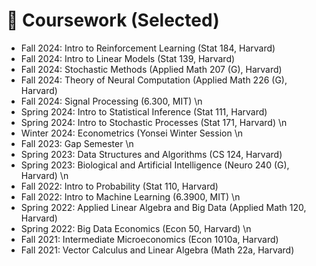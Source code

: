 # 🥇 Coursework (Selected)
- Fall 2024: Intro to Reinforcement Learning (Stat 184, Harvard)
- Fall 2024: Intro to Linear Models (Stat 139, Harvard)
- Fall 2024: Stochastic Methods (Applied Math 207 (G), Harvard)
- Fall 2024: Theory of Neural Computation (Applied Math 226 (G), Harvard)
- Fall 2024: Signal Processing (6.300, MIT)
\n
- Spring 2024: Intro to Statistical Inference (Stat 111, Harvard)
- Spring 2024: Intro to Stochastic Processes (Stat 171, Harvard)
\n
- Winter 2024: Econometrics (Yonsei Winter Session
\n
- Fall 2023: Gap Semester
\n
- Spring 2023: Data Structures and Algorithms (CS 124, Harvard)
- Spring 2023: Biological and Artificial Intelligence (Neuro 240 (G), Harvard)
\n
- Fall 2022: Intro to Probability (Stat 110, Harvard)
- Fall 2022: Intro to Machine Learning (6.3900, MIT)
\n
- Spring 2022: Applied Linear Algebra and Big Data (Applied Math 120, Harvard)
- Spring 2022: Big Data Economics (Econ 50, Harvard)
\n
- Fall 2021: Intermediate Microeconomics (Econ 1010a, Harvard)
- Fall 2021: Vector Calculus and Linear Algebra (Math 22a, Harvard)